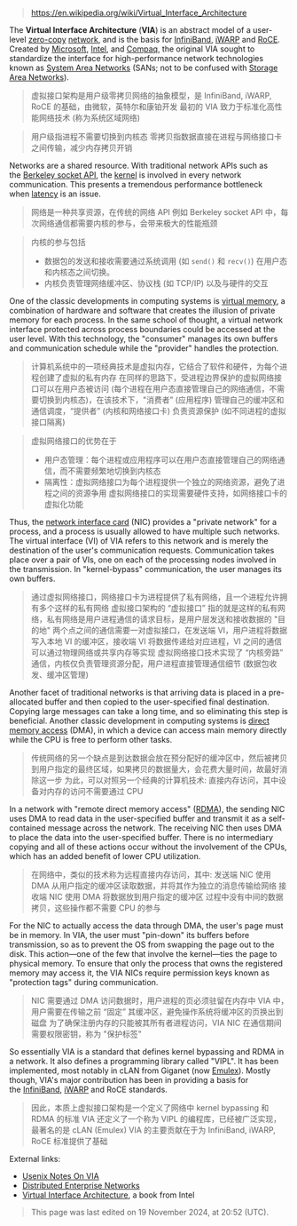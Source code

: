 >  https://en.wikipedia.org/wiki/Virtual_Interface_Architecture

The **Virtual Interface Architecture** (**VIA**) is an abstract model of a user-level [zero-copy](https://en.wikipedia.org/wiki/Zero-copy "Zero-copy") [network](https://en.wikipedia.org/wiki/Computer_network "Computer network"), and is the basis for [InfiniBand](https://en.wikipedia.org/wiki/InfiniBand "InfiniBand"), [iWARP](https://en.wikipedia.org/wiki/IWARP "IWARP") and [RoCE](https://en.wikipedia.org/wiki/RDMA_over_Converged_Ethernet "RDMA over Converged Ethernet"). Created by [Microsoft](https://en.wikipedia.org/wiki/Microsoft "Microsoft"), [Intel](https://en.wikipedia.org/wiki/Intel "Intel"), and [Compaq](https://en.wikipedia.org/wiki/Compaq "Compaq"), the original VIA sought to standardize the interface for high-performance network technologies known as [System Area Networks](https://en.wikipedia.org/wiki/System_Area_Network "System Area Network") (SANs; not to be confused with [Storage Area Networks](https://en.wikipedia.org/wiki/Storage_Area_Network "Storage Area Network")).
>  虚拟接口架构是用户级零拷贝网络的抽象模型，是 InfiniBand, iWARP, RoCE 的基础，由微软，英特尔和康铂开发
>  最初的 VIA 致力于标准化高性能网络技术 (称为系统区域网络)

>  用户级指进程不需要切换到内核态
>  零拷贝指数据直接在进程与网络接口卡之间传输，减少内存拷贝开销

Networks are a shared resource. With traditional network APIs such as the [Berkeley socket API](https://en.wikipedia.org/wiki/Berkeley_sockets "Berkeley sockets"), the [kernel](https://en.wikipedia.org/wiki/Kernel_\(operating_system\) "Kernel (operating system)") is involved in every network communication. This presents a tremendous performance bottleneck when [latency](https://en.wikipedia.org/wiki/Latency_\(engineering\) "Latency (engineering)") is an issue.
>  网络是一种共享资源，在传统的网络 API 例如 Berkeley socket API 中，每次网络通信都需要内核的参与，会带来极大的性能瓶颈

>  内核的参与包括
>  - 数据包的发送和接收需要通过系统调用 (如 `send()` 和 `recv()`) 在用户态和内核态之间切换。
>  - 内核负责管理网络缓冲区、协议栈 (如 TCP/IP) 以及与硬件的交互

One of the classic developments in computing systems is [virtual memory](https://en.wikipedia.org/wiki/Virtual_memory "Virtual memory"), a combination of hardware and software that creates the illusion of private memory for each process. In the same school of thought, a virtual network interface protected across process boundaries could be accessed at the user level. With this technology, the "consumer" manages its own buffers and communication schedule while the "provider" handles the protection.
>  计算机系统中的一项经典技术是虚拟内存，它结合了软件和硬件，为每个进程创建了虚拟的私有内存
>  在同样的思路下，受进程边界保护的虚拟网络接口可以在用户态被访问 (每个进程在用户态直接管理自己的网络通信，不需要切换到内核态)，在该技术下，"消费者” (应用程序) 管理自己的缓冲区和通信调度，“提供者” (内核和网络接口卡) 负责资源保护 (如不同进程的虚拟接口隔离)

>  虚拟网络接口的优势在于
> - 用户态管理：每个进程或应用程序可以在用户态直接管理自己的网络通信，而不需要频繁地切换到内核态
> - 隔离性：虚拟网络接口为每个进程提供一个独立的网络资源，避免了进程之间的资源争用
>  虚拟网络接口的实现需要硬件支持，如网络接口卡的虚拟化功能

Thus, the [network interface card](https://en.wikipedia.org/wiki/Network_interface_controller "Network interface controller") (NIC) provides a "private network" for a process, and a process is usually allowed to have multiple such networks. The virtual interface (VI) of VIA refers to this network and is merely the destination of the user's communication requests. Communication takes place over a pair of VIs, one on each of the processing nodes involved in the transmission. In "kernel-bypass" communication, the user manages its own buffers.
>  通过虚拟网络接口，网络接口卡为进程提供了私有网络，且一个进程允许拥有多个这样的私有网络
>  虚拟接口架构的 “虚拟接口” 指的就是这样的私有网络，私有网络是用户进程通信的请求目标，是用户层发送和接收数据的 "目的地"
>  两个点之间的通信需要一对虚拟接口，在发送端 VI，用户进程将数据写入本地 VI 的缓冲区，接收端 VI 将数据传递给对应进程，VI 之间的通信可以通过物理网络或共享内存等实现
>  虚拟网络接口技术实现了 “内核旁路” 通信，内核仅负责管理资源分配，用户进程直接管理通信细节 (数据包收发、缓冲区管理)

Another facet of traditional networks is that arriving data is placed in a pre-allocated buffer and then copied to the user-specified final destination. Copying large messages can take a long time, and so eliminating this step is beneficial. Another classic development in computing systems is [direct memory access](https://en.wikipedia.org/wiki/Direct_memory_access "Direct memory access") (DMA), in which a device can access main memory directly while the CPU is free to perform other tasks.
>  传统网络的另一个缺点是到达数据会放在预分配好的缓冲区中，然后被拷贝到用户指定的最终区域，如果拷贝的数据量大，会花费大量时间，故最好消除这一步
>  为此，可以对照另一个经典的计算机技术: 直接内存访问，其中设备对内存的访问不需要通过 CPU

In a network with "remote direct memory access" ([RDMA](https://en.wikipedia.org/wiki/Remote_direct_memory_access "Remote direct memory access")), the sending NIC uses DMA to read data in the user-specified buffer and transmit it as a self-contained message across the network. The receiving NIC then uses DMA to place the data into the user-specified buffer. There is no intermediary copying and all of these actions occur without the involvement of the CPUs, which has an added benefit of lower CPU utilization.
>  在网络中，类似的技术称为远程直接内存访问，其中:
>  发送端 NIC 使用 DMA 从用户指定的缓冲区读取数据，并将其作为独立的消息传输给网络
>  接收端 NIC 使用 DMA 将数据放到用户指定的缓冲区
>  过程中没有中间的数据拷贝，这些操作都不需要 CPU 的参与

For the NIC to actually access the data through DMA, the user's page must be in memory. In VIA, the user must "pin-down" its buffers before transmission, so as to prevent the OS from swapping the page out to the disk. This action—one of the few that involve the kernel—ties the page to physical memory. To ensure that only the process that owns the registered memory may access it, the VIA NICs require permission keys known as "protection tags" during communication.
>  NIC 需要通过 DMA 访问数据时，用户进程的页必须驻留在内存中
>  VIA 中，用户需要在传输之前 “固定” 其缓冲区，避免操作系统将缓冲区的页换出到磁盘
>  为了确保注册内存的只能被其所有者进程访问，VIA NIC 在通信期间需要权限密钥，称为 "保护标签"

So essentially VIA is a standard that defines kernel bypassing and RDMA in a network. It also defines a programming library called "VIPL". It has been implemented, most notably in cLAN from Giganet (now [Emulex](http://www.emulex.com/)). Mostly though, VIA's major contribution has been in providing a basis for the [InfiniBand](https://en.wikipedia.org/wiki/InfiniBand "InfiniBand"), [iWARP](https://en.wikipedia.org/wiki/IWARP "IWARP") and RoCE standards.
>  因此，本质上虚拟接口架构是一个定义了网络中 kernel bypassing 和 RDMA 的标准
>  VIA 还定义了一个称为 VIPL 的编程库，已经被广泛实现，最著名的是 cLAN (Emulex)
>  VIA 的主要贡献在于为 InfiniBand, iWARP, RoCE 标准提供了基础

External links:

- [Usenix Notes On VIA](http://www.usenix.org/publications/library/proceedings/als00/2000papers/papers/full_papers/rangarajan/rangarajan_html/node3.html)
- [Distributed Enterprise Networks](https://makonetworks.com/markets/distributed-enterprises/)
- [Virtual Interface Architecture](https://noggin.intel.com/intelpress/categories/books/virtual-interface-architecture), a book from Intel

>  This page was last edited on 19 November 2024, at 20:52 (UTC).